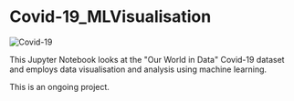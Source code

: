 # Covid-19_MLVisualisation

![Covid-19](https://upload.wikimedia.org/wikipedia/commons/7/76/Novel_Coronavirus_SARS-CoV-2.jpg)

This Jupyter Notebook looks at the "Our World in Data" Covid-19 dataset and employs data visualisation and analysis using machine learning.

This is an ongoing project.
